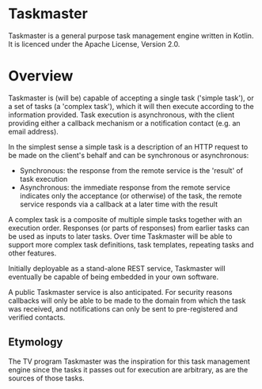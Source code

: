# Taskmaster
Taskmaster is a general purpose task management engine written in Kotlin.
It is licenced under the Apache License, Version 2.0.

# Overview
Taskmaster is (will be) capable of accepting a single task ('simple task'), or a set of tasks (a 'complex task'), which 
it will then execute according to the information provided. Task execution is asynchronous, with the client providing 
either a callback mechanism or a notification contact (e.g. an email address).

In the simplest sense a simple task is a description of an HTTP request to be made on the client's behalf and can be 
synchronous or asynchronous:
- Synchronous: the response from the remote service is the 'result' of task execution
- Asynchronous: the immediate response from the remote service indicates only the acceptance (or otherwise) of the task,
the remote service responds via a callback at a later time with the result  

A complex task is a composite of multiple simple tasks together with an execution order. Responses (or parts of 
responses) from earlier tasks can be used as inputs to later tasks. Over time Taskmaster will be able to support more 
complex task definitions, task templates, repeating tasks and other features.  

Initially deployable as a stand-alone REST service, Taskmaster will eventually be capable of being embedded in your own 
software. 

A public Taskmaster service is also anticipated. For security reasons callbacks will only be able to be made to the 
domain from which the task was received, and notifications can only be sent to pre-registered and verified contacts. 

## Etymology
The TV program Taskmaster was the inspiration for this task management engine since the tasks it passes out for 
execution are arbitrary, as are the sources of those tasks.